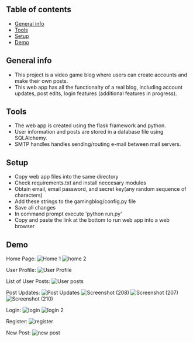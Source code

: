## Table of contents
* [General info](#general-info)
* [Tools](#tools)
* [Setup](#setup)
* [Demo](#demo)

## General info
* This project is a video game blog where users can create accounts and make their own posts. 
* This web app has all the functionalty of a real blog, including account updates, post edits, login features (additional features in progress).
	
## Tools
* The web app is created using the flask framework and python.
* User information and posts are stored in a database file using SQLAlchemy.
* SMTP handles handles sending/routing e-mail between mail servers.

	
## Setup
* Copy web app files into the same directory
* Check requirements.txt and install neccesary modules
* Obtain email, email password, and secret key(any random sequence of characters)
* Add these strings to the gamingblog/config.py file
* Save all changes
* In command prompt execute 'python run.py'
* Copy and paste the link at the bottom to run web app into a web browser

## Demo
Home Page:
![Home 1](https://user-images.githubusercontent.com/76886099/131588710-2aa4d18e-9af4-4db0-abd5-3eb9b813ecbf.png)
![home 2](https://user-images.githubusercontent.com/76886099/131588743-f85b8566-c07e-4de8-a4d2-a4b43fbe2935.png)

User Profile:
![User Profile](https://user-images.githubusercontent.com/76886099/131588769-c19c9e9d-9199-4330-9c64-647f279b2ac3.png)

List of User Posts:
![User posts](https://user-images.githubusercontent.com/76886099/131588785-44e1ad56-dc0c-47b5-a040-7985e63e56ab.png)

Post Updates:
![Post Updates](https://user-images.githubusercontent.com/76886099/131589585-d768af99-8dd1-4d53-9fd0-aaecfaec2cea.png)
![Screenshot (208)](https://user-images.githubusercontent.com/76886099/131589588-3dab40c9-5f7b-48a8-872c-0805c367f62a.png)
![Screenshot (207)](https://user-images.githubusercontent.com/76886099/131589587-e0083a99-0b1e-447e-8c50-ae131ccec545.png)
![Screenshot (210)](https://user-images.githubusercontent.com/76886099/131589686-7c53c965-5665-48e3-9b33-de71a816471e.png)


Login:
![login](https://user-images.githubusercontent.com/76886099/131588817-9f73da5c-8caf-4429-a9e9-a10edd277af8.png)
![login 2](https://user-images.githubusercontent.com/76886099/131588827-71067848-f16f-4c4a-8e66-7142ab135a7f.png)

Register:
![register](https://user-images.githubusercontent.com/76886099/131588845-16b817fe-714c-4457-9a58-79cf671e377a.png)

New Post:
![new post](https://user-images.githubusercontent.com/76886099/131588858-9a861c3f-5199-4f3f-b16a-efebf2ba9f36.png)



